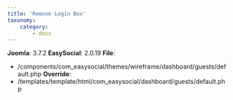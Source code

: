 ```yaml
---
title: 'Remove Login Box'
taxonomy:
    category:
        - docs
---
```


**Joomla**: 3.7.2
**EasySocial**: 2.0.19
**File**: 
* /components/com_easysocial/themes/wireframe/dashboard/guests/default.php
**Override**:
* /templates/template/html/com_easysocial/dashboard/guests/default.php

